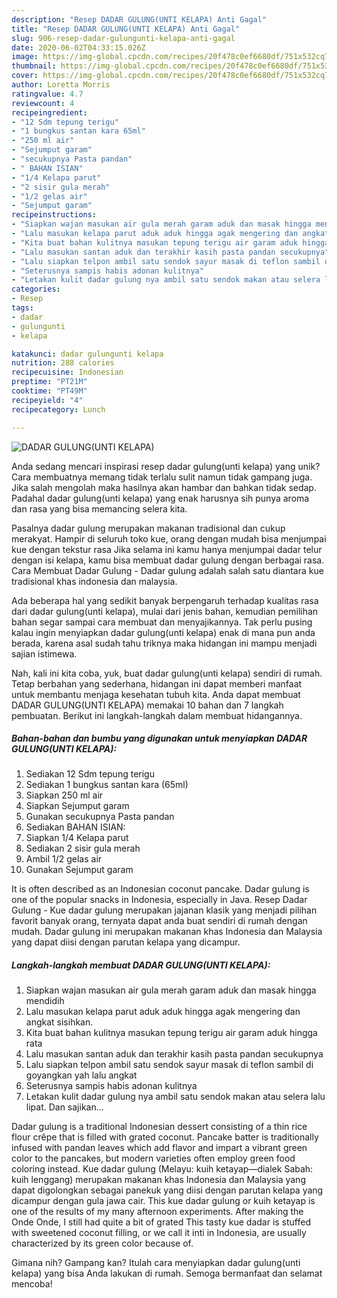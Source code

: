 ```yaml
---
description: "Resep DADAR GULUNG(UNTI KELAPA) Anti Gagal"
title: "Resep DADAR GULUNG(UNTI KELAPA) Anti Gagal"
slug: 906-resep-dadar-gulungunti-kelapa-anti-gagal
date: 2020-06-02T04:33:15.026Z
image: https://img-global.cpcdn.com/recipes/20f478c0ef6680df/751x532cq70/dadar-gulungunti-kelapa-foto-resep-utama.jpg
thumbnail: https://img-global.cpcdn.com/recipes/20f478c0ef6680df/751x532cq70/dadar-gulungunti-kelapa-foto-resep-utama.jpg
cover: https://img-global.cpcdn.com/recipes/20f478c0ef6680df/751x532cq70/dadar-gulungunti-kelapa-foto-resep-utama.jpg
author: Loretta Morris
ratingvalue: 4.7
reviewcount: 4
recipeingredient:
- "12 Sdm tepung terigu"
- "1 bungkus santan kara 65ml"
- "250 ml air"
- "Sejumput garam"
- "secukupnya Pasta pandan"
- " BAHAN ISIAN"
- "1/4 Kelapa parut"
- "2 sisir gula merah"
- "1/2 gelas air"
- "Sejumput garam"
recipeinstructions:
- "Siapkan wajan masukan air gula merah garam aduk dan masak hingga mendidih"
- "Lalu masukan kelapa parut aduk aduk hingga agak mengering dan angkat sisihkan."
- "Kita buat bahan kulitnya masukan tepung terigu air garam aduk hingga rata"
- "Lalu masukan santan aduk dan terakhir kasih pasta pandan secukupnya"
- "Lalu siapkan telpon ambil satu sendok sayur masak di teflon sambil di goyangkan yah lalu angkat"
- "Seterusnya sampis habis adonan kulitnya"
- "Letakan kulit dadar gulung nya ambil satu sendok makan atau selera lalu lipat. Dan sajikan..."
categories:
- Resep
tags:
- dadar
- gulungunti
- kelapa

katakunci: dadar gulungunti kelapa 
nutrition: 288 calories
recipecuisine: Indonesian
preptime: "PT21M"
cooktime: "PT49M"
recipeyield: "4"
recipecategory: Lunch

---
```



![DADAR GULUNG(UNTI KELAPA)](https://img-global.cpcdn.com/recipes/20f478c0ef6680df/751x532cq70/dadar-gulungunti-kelapa-foto-resep-utama.jpg)

Anda sedang mencari inspirasi resep dadar gulung(unti kelapa) yang unik? Cara membuatnya memang tidak terlalu sulit namun tidak gampang juga. Jika salah mengolah maka hasilnya akan hambar dan bahkan tidak sedap. Padahal dadar gulung(unti kelapa) yang enak harusnya sih punya aroma dan rasa yang bisa memancing selera kita.

Pasalnya dadar gulung merupakan makanan tradisional dan cukup merakyat. Hampir di seluruh toko kue, orang dengan mudah bisa menjumpai kue dengan tekstur rasa Jika selama ini kamu hanya menjumpai dadar telur dengan isi kelapa, kamu bisa membuat dadar gulung dengan berbagai rasa. Cara Membuat Dadar Gulung - Dadar gulung adalah salah satu diantara kue tradisional khas indonesia dan malaysia.

Ada beberapa hal yang sedikit banyak berpengaruh terhadap kualitas rasa dari dadar gulung(unti kelapa), mulai dari jenis bahan, kemudian pemilihan bahan segar sampai cara membuat dan menyajikannya. Tak perlu pusing kalau ingin menyiapkan dadar gulung(unti kelapa) enak di mana pun anda berada, karena asal sudah tahu triknya maka hidangan ini mampu menjadi sajian istimewa.


Nah, kali ini kita coba, yuk, buat dadar gulung(unti kelapa) sendiri di rumah. Tetap berbahan yang sederhana, hidangan ini dapat memberi manfaat untuk membantu menjaga kesehatan tubuh kita. Anda dapat membuat DADAR GULUNG(UNTI KELAPA) memakai 10 bahan dan 7 langkah pembuatan. Berikut ini langkah-langkah dalam membuat hidangannya.

<!--inarticleads1-->

##### Bahan-bahan dan bumbu yang digunakan untuk menyiapkan DADAR GULUNG(UNTI KELAPA):

1. Sediakan 12 Sdm tepung terigu
1. Sediakan 1 bungkus santan kara (65ml)
1. Siapkan 250 ml air
1. Siapkan Sejumput garam
1. Gunakan secukupnya Pasta pandan
1. Sediakan  BAHAN ISIAN:
1. Siapkan 1/4 Kelapa parut
1. Sediakan 2 sisir gula merah
1. Ambil 1/2 gelas air
1. Gunakan Sejumput garam


It is often described as an Indonesian coconut pancake. Dadar gulung is one of the popular snacks in Indonesia, especially in Java. Resep Dadar Gulung - Kue dadar gulung merupakan jajanan klasik yang menjadi pilihan favorit banyak orang, ternyata dapat anda buat sendiri di rumah dengan mudah. Dadar gulung ini merupakan makanan khas Indonesia dan Malaysia yang dapat diisi dengan parutan kelapa yang dicampur. 

<!--inarticleads2-->

##### Langkah-langkah membuat DADAR GULUNG(UNTI KELAPA):

1. Siapkan wajan masukan air gula merah garam aduk dan masak hingga mendidih
1. Lalu masukan kelapa parut aduk aduk hingga agak mengering dan angkat sisihkan.
1. Kita buat bahan kulitnya masukan tepung terigu air garam aduk hingga rata
1. Lalu masukan santan aduk dan terakhir kasih pasta pandan secukupnya
1. Lalu siapkan telpon ambil satu sendok sayur masak di teflon sambil di goyangkan yah lalu angkat
1. Seterusnya sampis habis adonan kulitnya
1. Letakan kulit dadar gulung nya ambil satu sendok makan atau selera lalu lipat. Dan sajikan...


Dadar gulung is a traditional Indonesian dessert consisting of a thin rice flour crêpe that is filled with grated coconut. Pancake batter is traditionally infused with pandan leaves which add flavor and impart a vibrant green color to the pancakes, but modern varieties often employ green food coloring instead. Kue dadar gulung (Melayu: kuih ketayap—dialek Sabah: kuih lenggang) merupakan makanan khas Indonesia dan Malaysia yang dapat digolongkan sebagai panekuk yang diisi dengan parutan kelapa yang dicampur dengan gula jawa cair. This kue dadar gulung or kuih ketayap is one of the results of my many afternoon experiments. After making the Onde Onde, I still had quite a bit of grated This tasty kue dadar is stuffed with sweetened coconut filling, or we call it inti in Indonesia, are usually characterized by its green color because of. 

Gimana nih? Gampang kan? Itulah cara menyiapkan dadar gulung(unti kelapa) yang bisa Anda lakukan di rumah. Semoga bermanfaat dan selamat mencoba!
